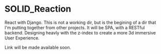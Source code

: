 # SOLID_Reaction
React with Django.  This is not a working dir, but is the begining of a dir that I'm putting together from other projects.  It will be SPA, with a RESTful backend.  Designing heavly with the z-index to create a more 3d immersive User Experience. 

Link will be made available soon.  
